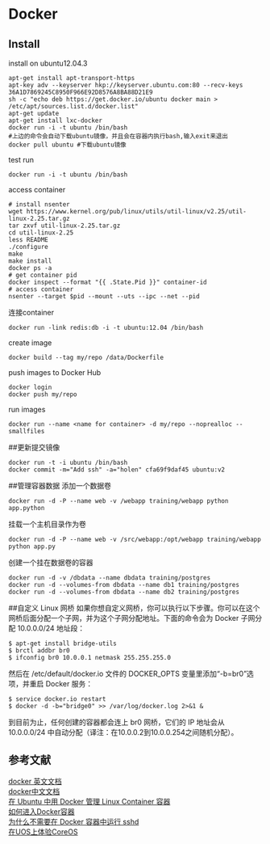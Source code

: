 # Docker
## Install
install on ubuntu12.04.3

    apt-get install apt-transport-https
    apt-key adv --keyserver hkp://keyserver.ubuntu.com:80 --recv-keys 36A1D7869245C8950F966E92D8576A8BA88D21E9
    sh -c "echo deb https://get.docker.io/ubuntu docker main > /etc/apt/sources.list.d/docker.list"
    apt-get update
    apt-get install lxc-docker
    docker run -i -t ubuntu /bin/bash
    #上边的命令会自动下载ubuntu镜像，并且会在容器内执行bash,输入exit来退出
    docker pull ubuntu #下载ubuntu镜像

test run

    docker run -i -t ubuntu /bin/bash 

access container 

    # install nsenter
    wget https://www.kernel.org/pub/linux/utils/util-linux/v2.25/util-linux-2.25.tar.gz
    tar zxvf util-linux-2.25.tar.gz 
    cd util-linux-2.25
    less README
    ./configure 
    make
    make install
    docker ps -a
    # get container pid
    docker inspect --format "{{ .State.Pid }}" container-id
    # access container 
    nsenter --target $pid --mount --uts --ipc --net --pid

连接container

    docker run -link redis:db -i -t ubuntu:12.04 /bin/bash

create image

    docker build --tag my/repo /data/Dockerfile

push images to Docker Hub

    docker login
    docker push my/repo

run images

    docker run --name <name for container> -d my/repo --noprealloc --smallfiles

##更新提交镜像

    docker run -t -i ubuntu /bin/bash 
    docker commit -m="Add ssh" -a="holen" cfa69f9daf45 ubuntu:v2

##管理容器数据
添加一个数据卷

    docker run -d -P --name web -v /webapp training/webapp python app.python

挂载一个主机目录作为卷

    docker run -d -P --name web -v /src/webapp:/opt/webapp training/webapp python app.py

创建一个挂在数据卷的容器

    docker run -d -v /dbdata --name dbdata training/postgres
    docker run -d --volumes-from dbdata --name db1 training/postgres
    docker run -d --volumes-from dbdata --name db2 training/postgres

##自定义 Linux 网桥
如果你想自定义网桥，你可以执行以下步骤。你可以在这个网桥后面分配一个子网，并为这个子网分配地址。下面的命令会为 Docker 子网分配 10.0.0.0/24 地址段：

    $ apt-get install bridge-utils
    $ brctl addbr br0
    $ ifconfig br0 10.0.0.1 netmask 255.255.255.0

然后在 /etc/default/docker.io 文件的 DOCKER\_OPTS 变量里添加“-b=br0”选项，并重启 Docker 服务：

    $ service docker.io restart
    $ docker -d -b="bridge0" >> /var/log/docker.log 2>&1 &

到目前为止，任何创建的容器都会连上 br0 网桥，它们的 IP 地址会从 10.0.0.0/24 中自动分配（译注：在10.0.0.2到10.0.0.254之间随机分配）。 

## 参考文献
[docker 英文文档](https://docs.docker.com/articles/networking/#bridge-building)  
[docker中文文档](http://www.widuu.com/chinese_docker/userguide/README.html)  
[在 Ubuntu 中用 Docker 管理 Linux Container 容器](http://linux.cn/article-3139-1.html)  
[如何进入Docker容器](http://www.oschina.net/translate/enter-docker-container)  
[为什么不需要在 Docker 容器中运行 sshd](http://www.oschina.net/translate/why-you-dont-need-to-run-sshd-in-docker?cmp)  
[在UOS上体验CoreOS](https://www.ustack.com/blog/running-coreos-on-uos/)  
